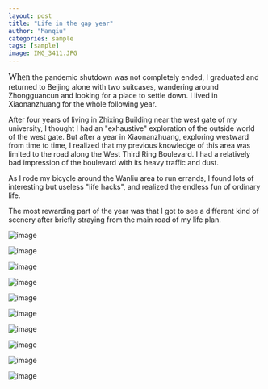 ```yaml
---
layout: post
title: "Life in the gap year"
author: "Manqiu"
categories: sample
tags: [sample]
image: IMG_3411.JPG
---
```


<span style="font-family:Papyrus; font-size:large;">When</span> the pandemic shutdown was not completely ended, I graduated and returned to Beijing alone with two suitcases, wandering around Zhongguancun and looking for a place to settle down. I lived in Xiaonanzhuang for the whole following year.   


After four years of living in Zhixing Building near the west gate of my university, I thought I had an "exhaustive" exploration of the outside world of the west gate. But after a year in Xiaonanzhuang, exploring westward from time to time, I realized that my previous knowledge of this area was limited to the road along the West Third Ring Boulevard.  I had a relatively bad impression of the boulevard with its heavy traffic and dust.  


As I rode my bicycle around the Wanliu area to run errands, I found lots of interesting but useless "life hacks", and realized the endless fun of ordinary life.  


The most rewarding part of the year was that I got to see a different kind of scenery after briefly straying from the main road of my life plan.  





![image](/photo/assets/img/xnz6.JPG)

![image](/photo/assets/img/xnz66.JPG)

![image](/photo/assets/img/xnz1.JPG)

![image](/photo/assets/img/xnz2.JPG)

![image](/photo/assets/img/xnz3.JPG)

![image](/photo/assets/img/xnz.JPG)

![image](/photo/assets/img/xnz4.JPG)

![image](/photo/assets/img/xnz5.JPG)

![image](/photo/assets/img/xnz8.JPG)

![image](/photo/assets/img/xnz9.JPG)



